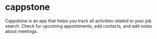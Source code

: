 # cappstone
Cappstone is an app that helps you track all activities related to your job search. Check for upcoming appointments, add contacts, and add notes about meetings. 
